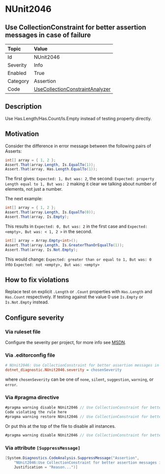 # NUnit2046

## Use CollectionConstraint for better assertion messages in case of failure

| Topic    | Value
| :--      | :--
| Id       | NUnit2046
| Severity | Info
| Enabled  | True
| Category | Assertion
| Code     | [UseCollectionConstraintAnalyzer](https://github.com/nunit/nunit.analyzers/blob/master/src/nunit.analyzers/UseCollectionConstraint/UseCollectionConstraintAnalyzer.cs)

## Description

Use Has.Length/Has.Count/Is.Empty instead of testing property directly.

## Motivation

Consider the difference in error message between the following pairs of Asserts:

```csharp
int[] array = { 1, 2 };
Assert.That(array.Length, Is.EqualTo(1));
Assert.That(array, Has.Length.EqualTo(1));
```

The first gives: `Expected: 1, But was: 2`, the second: `Expected: property Length equal to 1, But was: 2`
making it clear we talking about number of elements, not just a number.

The next example:

```csharp
int[] array = { 1, 2 };
Assert.That(array.Length, Is.EqualTo(0));
Assert.That(array, Is.Empty);
```

This results in `Expected: 0, But was: 2` in the first case and `Expected: <empty>, But was: < 1, 2 >` in the second.

```csharp
int[] array = Array.Empty<int>();
Assert.That(array.Length, Is.GreaterThanOrEqualTo(1));
Assert.That(array, Is.Not.Empty);
```

This would change: `Expected: greater than or equal to 1, But was: 0` into `Expected: not <empty>, But was: <empty>`

## How to fix violations

Replace test on explicit `.Length` or `.Count` properties with `Has.Length` and `Has.Count` respectively.
If testing against the value 0 use `Is.Empty` or `Is.Not.Empty` instead.

<!-- start generated config severity -->
## Configure severity

### Via ruleset file

Configure the severity per project, for more info see [MSDN](https://learn.microsoft.com/en-us/visualstudio/code-quality/using-rule-sets-to-group-code-analysis-rules?view=vs-2022).

### Via .editorconfig file

```ini
# NUnit2046: Use CollectionConstraint for better assertion messages in case of failure
dotnet_diagnostic.NUnit2046.severity = chosenSeverity
```

where `chosenSeverity` can be one of `none`, `silent`, `suggestion`, `warning`, or `error`.

### Via #pragma directive

```csharp
#pragma warning disable NUnit2046 // Use CollectionConstraint for better assertion messages in case of failure
Code violating the rule here
#pragma warning restore NUnit2046 // Use CollectionConstraint for better assertion messages in case of failure
```

Or put this at the top of the file to disable all instances.

```csharp
#pragma warning disable NUnit2046 // Use CollectionConstraint for better assertion messages in case of failure
```

### Via attribute `[SuppressMessage]`

```csharp
[System.Diagnostics.CodeAnalysis.SuppressMessage("Assertion",
    "NUnit2046:Use CollectionConstraint for better assertion messages in case of failure",
    Justification = "Reason...")]
```
<!-- end generated config severity -->
